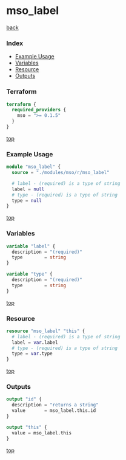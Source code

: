 # mso_label

[back](../mso.md)

### Index

- [Example Usage](#example-usage)
- [Variables](#variables)
- [Resource](#resource)
- [Outputs](#outputs)

### Terraform

```terraform
terraform {
  required_providers {
    mso = ">= 0.1.5"
  }
}
```

[top](#index)

### Example Usage

```terraform
module "mso_label" {
  source = "./modules/mso/r/mso_label"

  # label - (required) is a type of string
  label = null
  # type - (required) is a type of string
  type = null
}
```

[top](#index)

### Variables

```terraform
variable "label" {
  description = "(required)"
  type        = string
}

variable "type" {
  description = "(required)"
  type        = string
}
```

[top](#index)

### Resource

```terraform
resource "mso_label" "this" {
  # label - (required) is a type of string
  label = var.label
  # type - (required) is a type of string
  type = var.type
}
```

[top](#index)

### Outputs

```terraform
output "id" {
  description = "returns a string"
  value       = mso_label.this.id
}

output "this" {
  value = mso_label.this
}
```

[top](#index)